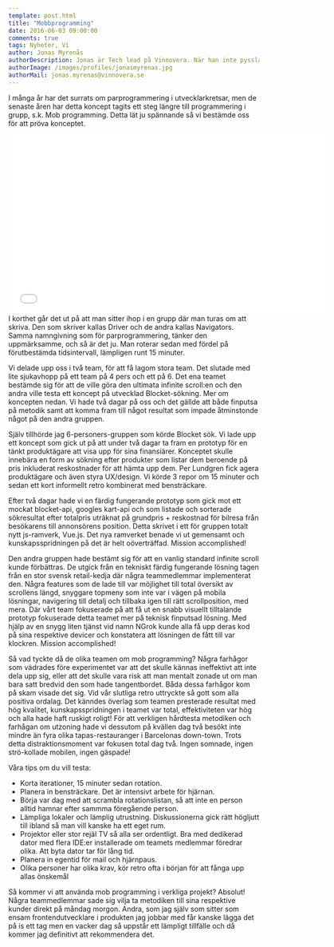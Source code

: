 ```yaml
---
template: post.html
title: "Mobbprogramming"
date: 2016-06-03 09:00:00
comments: true
tags: Nyheter, Vi
author: Jonas Myrenås
authorDescription: Jonas är Tech lead på Vinnovera. När han inte pysslar med det hjälper han King med frontendutveckling i deras interna verktyg.
authorImage: /images/profiles/jonasmyrenas.jpg
authorMail: jonas.myrenas@vinnovera.se
---
```

I många år har det surrats om parprogrammering i utvecklarkretsar, men de senaste åren har detta koncept tagits 
ett steg längre till programmering i grupp, s.k. Mob programming. Detta lät ju spännande så vi bestämde oss för att 
pröva konceptet.
<!--more-->
<div class="video youtube">
	<iframe width="640" height="360" src="//www.youtube.com/embed/nhn5g7oujzI?rel=0" frameborder="0" allowfullscreen></iframe>
</div>
I korthet går det ut på att man sitter ihop i en grupp där man turas om att skriva. Den som skriver kallas Driver och de andra kallas Navigators. 
Samma namngivning som för parprogrammering, tänker den uppmärksamme, och så är det ju. Man roterar sedan med fördel på förutbestämda tidsintervall, lämpligen runt 15 minuter.

Vi delade upp oss i två team, för att få lagom stora team. Det slutade med lite sjukavhopp på ett team på 4 pers och 
ett på 6. Det ena teamet bestämde sig för att de ville göra den ultimata infinite scroll:en och den andra ville testa ett koncept på 
utvecklad Blocket-sökning. Mer om koncepten nedan. Vi hade två dagar på oss och det gällde att både finputsa på 
metodik samt att komma fram till något resultat som impade åtminstonde något på den andra gruppen.
 
Själv tillhörde jag 6-personers-gruppen som körde Blocket sök. Vi lade upp ett koncept som gick ut på att under 
två dagar ta fram en prototyp för en tänkt produktägare att visa upp för sina finansiärer. Konceptet skulle innebära
en form av sökning efter produkter som listar dem beroende på pris inkluderat reskostnader för att hämta upp dem. 
Per Lundgren fick agera produktägare och även styra UX/design. Vi körde 3 repor om 15 minuter och sedan ett kort informellt retro
kombinerat med bensträckare. 

Efter två dagar hade vi en färdig fungerande prototyp som gick mot ett mockat blocket-api, googles kart-api och som listade och 
sorterade sökresultat efter totalpris uträknat på grundpris + reskostnad för bilresa från besökarens till annonsörens position. 
Detta skrivet i ett för gruppen totalt nytt js-ramverk, Vue.js. Det nya ramverket benade vi ut gemensamt och kunskapsspridningen på det 
är helt oöverträffad. Mission accomplished!
   
Den andra gruppen hade bestämt sig för att en vanlig standard infinite scroll kunde förbättras. De utgick från en tekniskt färdig fungerande 
lösning tagen från en stor svensk retail-kedja där några teammedlemmar implementerat den. Några features som de lade till var möjlighet 
till total översikt av scrollens längd, snyggare topmeny som inte var i vägen på mobila lösningar, navigering till detalj och tillbaka 
igen till rätt scrollposition, med mera. Där vårt team fokuserade på att få ut en snabb visuellt tilltalande prototyp fokuserade detta teamet mer 
på teknisk finputsad lösning. Med hjälp av en snygg liten tjänst vid namn NGrok kunde alla få upp deras kod på sina 
respektive devicer och konstatera att lösningen de fått till var klockren. Mission accomplished!
  
Så vad tyckte då de olika teamen om mob programming? Några farhågor som vädrades före experimentet var att det skulle kännas ineffektivt 
att inte dela upp sig, eller att det skulle vara risk att man mentalt zonade ut om man bara satt bredvid den som hade tangentbordet. Båda dessa 
farhågor kom på skam visade det sig. Vid vår slutliga retro uttryckte så gott som alla positiva ordalag. Det känndes överlag som teamen 
presterade resultat med hög kvalitet, kunskapsspridningen i teamet var total, effektiviteten var hög och alla hade haft ruskigt roligt! 
För att verkligen hårdtesta metodiken och farhågan om utzoning hade vi dessutom på kvällen dag två besökt inte mindre än fyra olika 
tapas-restauranger i Barcelonas down-town. Trots detta distraktionsmoment var fokusen total dag två. Ingen somnade, 
ingen strö-kollade mobilen, ingen gäspade! 

Våra tips om du vill testa:

- Korta iterationer, 15 minuter sedan rotation.
- Planera in bensträckare. Det är intensivt arbete för hjärnan.
- Börja var dag med att scrambla rotationslistan, så att inte en person alltid hamnar efter sammma föregående person.
- Lämpliga lokaler och lämplig utrustning. Diskussionerna gick rätt högljutt till ibland så man vill kanske ha ett eget rum. 
- Projektor eller stor rejäl TV så alla ser ordentligt. Bra med dedikerad dator med flera IDE:er installerade om teamets medlemmar föredrar olika. Att byta dator tar för lång tid. 
- Planera in egentid för mail och hjärnpaus.
- Olika personer har olika krav, kör retro ofta i början för att fånga upp allas önskemål

Så kommer vi att använda mob programming i verkliga projekt? Absolut! Några teammedlemmar sade sig vilja ta metodiken till sina 
respektive kunder direkt på måndag morgon. Andra, som jag själv som sitter som ensam frontendutvecklare i produkten jag jobbar med får kanske 
lägga det på is ett tag men en vacker dag så uppstår ett lämpligt tillfälle och då kommer jag definitivt att rekommendera det. 
